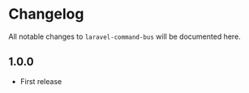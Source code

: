 # Changelog

All notable changes to `laravel-command-bus` will be documented here.

## 1.0.0 

* First release

